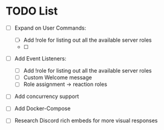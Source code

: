 # TODO List

- [ ] Expand on User Commands:
  - [ ] Add !role for listing out all the available server roles
  - [ ]

- [ ] Add Event Listeners:
  - [ ] Add !role for listing out all the available server roles
  - [ ] Custom Welcome message
  - [ ] Role assignment -> reaction roles

- [ ] Add concurrency support
- [ ] Add Docker-Compose
- [ ] Research Discord rich embeds for more visual responses

